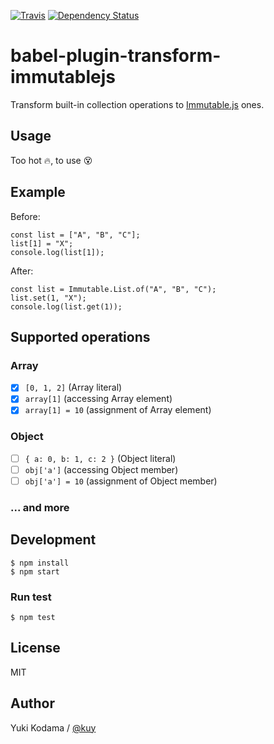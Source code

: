 [![Travis][ci_img]][ci_site]
[![Dependency Status][david_img]][david_site]

# babel-plugin-transform-immutablejs

Transform built-in collection operations to [Immutable.js](https://facebook.github.io/immutable-js/) ones.


## Usage

Too hot 🔥, to use 😵


## Example

Before:
```
const list = ["A", "B", "C"];
list[1] = "X";
console.log(list[1]);
```

After:
```
const list = Immutable.List.of("A", "B", "C");
list.set(1, "X");
console.log(list.get(1));
```


## Supported operations

### Array

- [x] `[0, 1, 2]` (Array literal)
- [x] `array[1]` (accessing Array element)
- [x] `array[1] = 10` (assignment of Array element)

### Object

- [ ] `{ a: 0, b: 1, c: 2 }` (Object literal)
- [ ] `obj['a']` (accessing Object member)
- [ ] `obj['a'] = 10` (assignment of Object member)

### ... and more


## Development

```
$ npm install
$ npm start
```

### Run test

```
$ npm test
```


## License

MIT


## Author

Yuki Kodama / [@kuy](https://twitter.com/kuy)


[ci_img]: https://img.shields.io/travis/kuy/babel-plugin-transform-immutablejs/master.svg?style=flat-square
[ci_site]: https://travis-ci.org/kuy/babel-plugin-transform-immutablejs
[david_img]: https://img.shields.io/david/kuy/babel-plugin-transform-immutablejs.svg
[david_site]: https://david-dm.org/kuy/babel-plugin-transform-immutablejs
